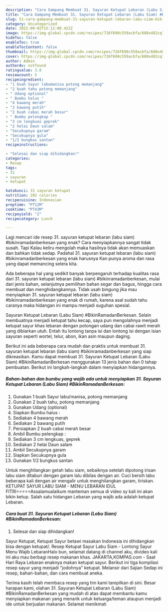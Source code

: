 ```yaml
---
description: "Cara Gampang Membuat 31. Sayuran Ketupat Lebaran (Labu Siam) #BikinRamadanBerkesan yang Bisa Manjain Lidah, Buat Buka Puasa}"
title: "Cara Gampang Membuat 31. Sayuran Ketupat Lebaran (Labu Siam) #BikinRamadanBerkesan yang Bisa Manjain Lidah, Buat Buka Puasa}"
slug: 51-cara-gampang-membuat-31-sayuran-ketupat-lebaran-labu-siam-bikinramadanberkesan-yang-bisa-manjain-lidah-buat-buka-puasa
category: Uncategorized
date: 2022-09-02T15:12:00.422Z
image: https://img-global.cpcdn.com/recipes/726f690c559acbfa/680x482cq70/31-sayuran-ketupat-lebaran-labu-siam-bikinramadanberkesan-foto-resep-utama.jpg
hideToc: false
enableToc: true
enableTocContent: false
thumbnail: https://img-global.cpcdn.com/recipes/726f690c559acbfa/680x482cq70/31-sayuran-ketupat-lebaran-labu-siam-bikinramadanberkesan-foto-resep-utama.jpg
cover: https://img-global.cpcdn.com/recipes/726f690c559acbfa/680x482cq70/31-sayuran-ketupat-lebaran-labu-siam-bikinramadanberkesan-foto-resep-utama.jpg
author: Admin
authorAv: notfound
ratingvalue: 3.8
reviewcount: 5
recipeingredient:
- "1 buah Sayur labumanisa potong memanjang"
- "2 buah tahu potong memanjang"
- " Udang optional"
- " Bumbu halus "
- "4 bawang merah"
- "2 bawang putih"
- "2 buah cabai merah besar"
- " Bumbu pelengkap "
- "3 cm lengkuas geprek"
- "2 helai Daun salam"
- "Secukupnya garam"
- "Secukupnya gula"
- "1/2 bungkus santan"
recipeinstructions:

- "Selesai dan siap dihidangkan!"
categories:
- Resep
tags:
- 31
- sayuran
- ketupat

katakunci: 31 sayuran ketupat 
nutrition: 202 calories
recipecuisine: Indonesian
preptime: "PT12M"
cooktime: "PT43M"
recipeyield: "2"
recipecategory: Lunch

---
```



Lagi mencari ide resep 31. sayuran ketupat lebaran (labu siam) #bikinramadanberkesan yang enak? Cara menyiapkannya sangat tidak susah. Tapi Kalau keliru mengolah maka hasilnya tidak akan memuaskan dan bahkan tidak sedap. Padahal 31. sayuran ketupat lebaran (labu siam) #bikinramadanberkesan yang enak harusnya Kan punya aroma dan rasa yang dapat memancing selera kita.


Ada beberapa hal yang sedikit banyak berpengaruh terhadap kualitas rasa dari 31. sayuran ketupat lebaran (labu siam) #bikinramadanberkesan, mulai dari jenis bahan, selanjutnya pemilihan bahan segar dan bagus, hingga cara membuat dan menghidangkannya. Tidak usah bingung jika mau menyiapkan 31. sayuran ketupat lebaran (labu siam) #bikinramadanberkesan yang enak di rumah, karena asal sudah tahu caranya maka hidangan ini mampu menjadi suguhan spesial.

Sayuran Ketupat Lebaran (Labu Siam) #BikinRamadanBerkesan. Selain membuatnya menjadi ketupat tahu kecap, saya pun mengolahnya menjadi ketupat sayur khas lebaran dengan potongan udang dan cabai rawit merah yang dibiarkan utuh. Entah itu lontong tanpa isi dan lontong isi dengan isian sayuran seperti wortel, telur, abon, ikan asin maupun daging.


Berikut ini ada beberapa cara mudah dan praktis untuk membuat 31. sayuran ketupat lebaran (labu siam) #bikinramadanberkesan yang siap dikreasikan. Kamu dapat membuat 31. Sayuran Ketupat Lebaran (Labu Siam) #BikinRamadanBerkesan menggunakan 13 jenis bahan dan 0 tahap pembuatan. Berikut ini langkah-langkah dalam menyiapkan hidangannya.

<!--inarticleads1-->

##### Bahan-bahan dan bumbu yang wajib ada untuk menyiapkan 31. Sayuran Ketupat Lebaran (Labu Siam) #BikinRamadanBerkesan:

1. Gunakan 1 buah Sayur labu/manisa, potong memanjang
1. Gunakan 2 buah tahu, potong memanjang
1. Gunakan  Udang (optional)
1. Siapkan  Bumbu halus :
1. Sediakan 4 bawang merah
1. Sediakan 2 bawang putih
1. Persiapkan 2 buah cabai merah besar
1. Ambil  Bumbu pelengkap :
1. Sediakan 3 cm lengkuas, geprek
1. Sediakan 2 helai Daun salam
1. Ambil Secukupnya garam
1. Siapkan Secukupnya gula
1. Gunakan 1/2 bungkus santan


Untuk menghilangkan getah labu siam, sebaiknya setelah dipotong irisan labu siam ditaburi dengan garam lalu dibilas dengan air. Cuci bersih labu beberapa kali dengan air mengalir untuk menghilangkan garam, tiriskan. KETUPAT SAYUR LABU SIAM - MENU LEBARAN IDUL FITRI=====Assalamualaikum manteman semua di video sy kali ini akan bikin ketup. Salah satu hidangan Lebaran yang wajib ada adalah ketupat Lebaran. 

<!--inarticleads2-->

##### Cara buat 31. Sayuran Ketupat Lebaran (Labu Siam) #BikinRamadanBerkesan:


1. Selesai dan siap dihidangkan!

Sayur Ketupat, Ketupat Sayur betawi masakan Indonesia ini dihidangkan bisa dengan ketupat/. Resep Ketupat Sayur Labu Siam - Lontong Sayur Menu Wajib LebaranHalo bun, selamat datang di channel aku, divideo kali ini aku mau berbagi resep makanan khas. JAKARTA,KOMPAS.com - Saat Hari Raya Lebaran enaknya makan ketupat sayur. Berikut ini tiga kompilasi resep sayur yang menjadi &#34;jodohnya&#34; ketupat. Melansir dari Sajian Sedap ini resep, bahan-bahan, dan cara membuat aneka. 

Terima kasih telah membaca resep yang tim kami tampilkan di sini. Besar harapan kami, olahan 31. Sayuran Ketupat Lebaran (Labu Siam) #BikinRamadanBerkesan yang mudah di atas dapat membantu kamu menyiapkan makanan yang menarik untuk keluarga/teman ataupun menjadi ide untuk berjualan makanan. Selamat menikmati

